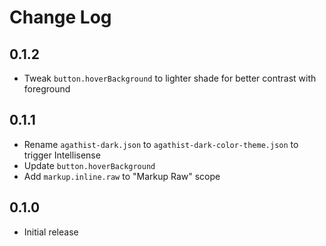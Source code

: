 # Change Log

## 0.1.2

- Tweak `button.hoverBackground` to lighter shade for better contrast with foreground

## 0.1.1

- Rename `agathist-dark.json` to `agathist-dark-color-theme.json` to trigger Intellisense
- Update `button.hoverBackground`
- Add `markup.inline.raw` to "Markup Raw" scope

## 0.1.0

- Initial release
